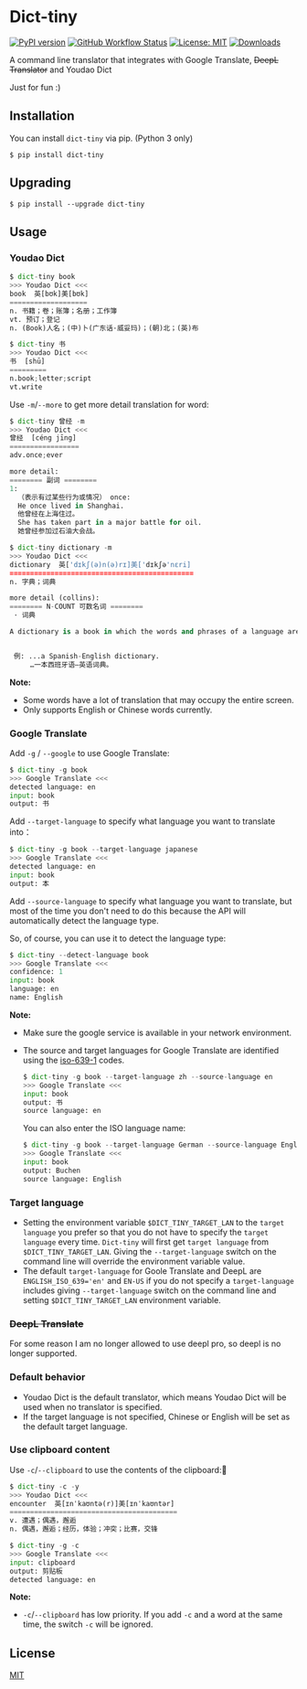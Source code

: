 # Dict-tiny

[![PyPI version](https://img.shields.io/pypi/v/dict-tiny.svg)](https://pypi.python.org/pypi/dict-tiny/) [![GitHub Workflow Status](https://img.shields.io/github/workflow/status/louieh/dict-tiny/Upload%20Dict-tiny%20Python%20Package)](https://github.com/louieh/dict-tiny/actions?query=workflow%3A%22Upload+Dict-tiny+Python+Package%22) [![License: MIT](https://img.shields.io/badge/License-MIT-blue.svg)](https://opensource.org/licenses/MIT) [![Downloads](https://pepy.tech/badge/dict-tiny)](https://pepy.tech/project/dict-tiny)


A command line translator that integrates with Google Translate, ~~DeepL Translator~~ and Youdao Dict

Just for fun :)



## Installation

You can install `dict-tiny` via pip. (Python 3 only)

```shell
$ pip install dict-tiny
```



## Upgrading

```shell
$ pip install --upgrade dict-tiny
```



## Usage

### Youdao Dict

```python
$ dict-tiny book
>>> Youdao Dict <<<
book  英[bʊk]美[bʊk]
===================
n. 书籍；卷；账簿；名册；工作簿
vt. 预订；登记
n. (Book)人名；(中)卜(广东话·威妥玛)；(朝)北；(英)布
```

```python
$ dict-tiny 书
>>> Youdao Dict <<<
书  [shū]
=========
n.book;letter;script
vt.write
```

Use `-m`/`--more` to get more detail translation for word:

```python
$ dict-tiny 曾经 -m
>>> Youdao Dict <<<
曾经  [céng jīng]
=================
adv.once;ever

more detail:
======== 副词 ========
1:
  （表示有过某些行为或情况） once:
  He once lived in Shanghai.
  他曾经在上海住过。
  She has taken part in a major battle for oil.
  她曾经参加过石油大会战。
```

```python
$ dict-tiny dictionary -m
>>> Youdao Dict <<<
dictionary  英['dɪkʃ(ə)n(ə)rɪ]美['dɪkʃə'nɛri]
=============================================
n. 字典；词典

more detail (collins):
======== N-COUNT 可数名词 ========
 · 词典

A dictionary is a book in which the words and phrases of a language are listed alphabetically, together with their meanings or their translations in another language.


 例: ...a Spanish-English dictionary.
     …一本西班牙语—英语词典。
```

**Note:**

* Some words have a lot of translation that may occupy the entire screen.
* Only supports English or Chinese words currently.

### Google Translate

Add `-g` / `--google` to use Google Translate:

```python
$ dict-tiny -g book
>>> Google Translate <<<
detected language: en
input: book
output: 书
```

Add `--target-language` to specify what language you want to translate into：

```python
$ dict-tiny -g book --target-language japanese
>>> Google Translate <<<
detected language: en
input: book
output: 本
```

Add `--source-language` to specify what language you want to translate, but most of the time you don't need to do this because the API will automatically detect the language type.

So, of course, you can use it to detect the language type:

```python
$ dict-tiny --detect-language book
>>> Google Translate <<<
confidence: 1
input: book
language: en
name: English
```

**Note:**

* Make sure the google service is available in your network environment.

* The source and target languages for Google Translate are identified using the [iso-639-1](https://en.wikipedia.org/wiki/List_of_ISO_639-1_codes) codes. 

  ```python
  $ dict-tiny -g book --target-language zh --source-language en
  >>> Google Translate <<<
  input: book
  output: 书
  source language: en
  ```

  You can also enter the ISO language name:

  ```python
  $ dict-tiny -g book --target-language German --source-language English
  >>> Google Translate <<<
  input: book
  output: Buchen
  source language: English
  ```

### Target language

* Setting the environment variable `$DICT_TINY_TARGET_LAN` to the `target language` you prefer so that you do not have to specify the `target language` every time. `Dict-tiny` will first get `target language` from `$DICT_TINY_TARGET_LAN`. Giving the `--target-language` switch on the command line will override the environment variable value.
* The default `target-language` for Goole Translate and DeepL are `ENGLISH_ISO_639='en'` and `EN-US` if you do not specify a `target-language` includes giving `--target-language` switch on the command line and setting `$DICT_TINY_TARGET_LAN` environment variable.

### ~~DeepL Translate~~

For some reason I am no longer allowed to use deepl pro, so deepl is no longer supported.

### Default behavior

* Youdao Dict is the default translator, which means Youdao Dict will be used when no translator is specified.
* If the target language is not specified, Chinese or English will be set as the default target language.

### Use clipboard content

Use `-c`/`--clipboard` to use the contents of the clipboard:

```python
$ dict-tiny -c -y
>>> Youdao Dict <<<
encounter  英[ɪnˈkaʊntə(r)]美[ɪnˈkaʊntər]
=========================================
v. 遭遇；偶遇，邂逅
n. 偶遇，邂逅；经历，体验；冲突；比赛，交锋
```

```python
$ dict-tiny -g -c
>>> Google Translate <<<
input: clipboard
output: 剪贴板
detected language: en
```

**Note:**

* `-c`/`--clipboard` has low priority. If you add `-c` and a word at the same time, the switch `-c` will be ignored.




## License

[MIT](https://github.com/louieh/dict-tiny/blob/master/LICENSE)